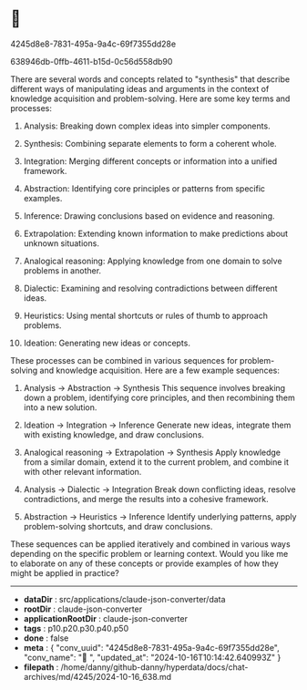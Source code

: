 # 💬 

4245d8e8-7831-495a-9a4c-69f7355dd28e

638946db-0ffb-4611-b15d-0c56d558db90

 There are several words and concepts related to "synthesis" that describe different ways of manipulating ideas and arguments in the context of knowledge acquisition and problem-solving. Here are some key terms and processes:

1. Analysis: Breaking down complex ideas into simpler components.

2. Synthesis: Combining separate elements to form a coherent whole.

3. Integration: Merging different concepts or information into a unified framework.

4. Abstraction: Identifying core principles or patterns from specific examples.

5. Inference: Drawing conclusions based on evidence and reasoning.

6. Extrapolation: Extending known information to make predictions about unknown situations.

7. Analogical reasoning: Applying knowledge from one domain to solve problems in another.

8. Dialectic: Examining and resolving contradictions between different ideas.

9. Heuristics: Using mental shortcuts or rules of thumb to approach problems.

10. Ideation: Generating new ideas or concepts.

These processes can be combined in various sequences for problem-solving and knowledge acquisition. Here are a few example sequences:

1. Analysis -> Abstraction -> Synthesis
   This sequence involves breaking down a problem, identifying core principles, and then recombining them into a new solution.

2. Ideation -> Integration -> Inference
   Generate new ideas, integrate them with existing knowledge, and draw conclusions.

3. Analogical reasoning -> Extrapolation -> Synthesis
   Apply knowledge from a similar domain, extend it to the current problem, and combine it with other relevant information.

4. Analysis -> Dialectic -> Integration
   Break down conflicting ideas, resolve contradictions, and merge the results into a cohesive framework.

5. Abstraction -> Heuristics -> Inference
   Identify underlying patterns, apply problem-solving shortcuts, and draw conclusions.

These sequences can be applied iteratively and combined in various ways depending on the specific problem or learning context. Would you like me to elaborate on any of these concepts or provide examples of how they might be applied in practice?

---

* **dataDir** : src/applications/claude-json-converter/data
* **rootDir** : claude-json-converter
* **applicationRootDir** : claude-json-converter
* **tags** : p10.p20.p30.p40.p50
* **done** : false
* **meta** : {
  "conv_uuid": "4245d8e8-7831-495a-9a4c-69f7355dd28e",
  "conv_name": "💬 ",
  "updated_at": "2024-10-16T10:14:42.640993Z"
}
* **filepath** : /home/danny/github-danny/hyperdata/docs/chat-archives/md/4245/2024-10-16_638.md